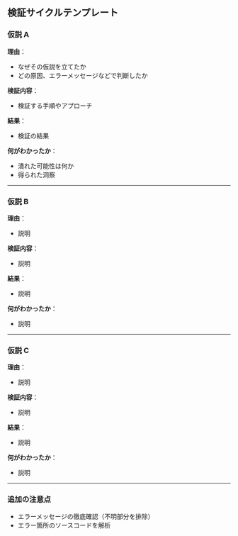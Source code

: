 ## 検証サイクルテンプレート

### 仮説 A
**理由**：
- なぜその仮説を立てたか
- どの原因、エラーメッセージなどで判断したか

**検証内容**：
- 検証する手順やアプローチ

**結果**：
- 検証の結果

**何がわかったか**：
- 潰れた可能性は何か
- 得られた洞察

---

### 仮説 B
**理由**：
- 説明

**検証内容**：
- 説明

**結果**：
- 説明

**何がわかったか**：
- 説明

---

### 仮説 C
**理由**：
- 説明

**検証内容**：
- 説明

**結果**：
- 説明

**何がわかったか**：
- 説明

---

### 追加の注意点
- エラーメッセージの徹底確認（不明部分を排除）
- エラー箇所のソースコードを解析
```
